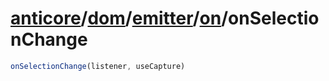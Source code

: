 # [anticore](../../../../#reference)/[dom](../../../#reference)/[emitter](../../#reference)/[on](../#reference)/<a name="reference">onSelectionChange</a>

```js
onSelectionChange(listener, useCapture)
```